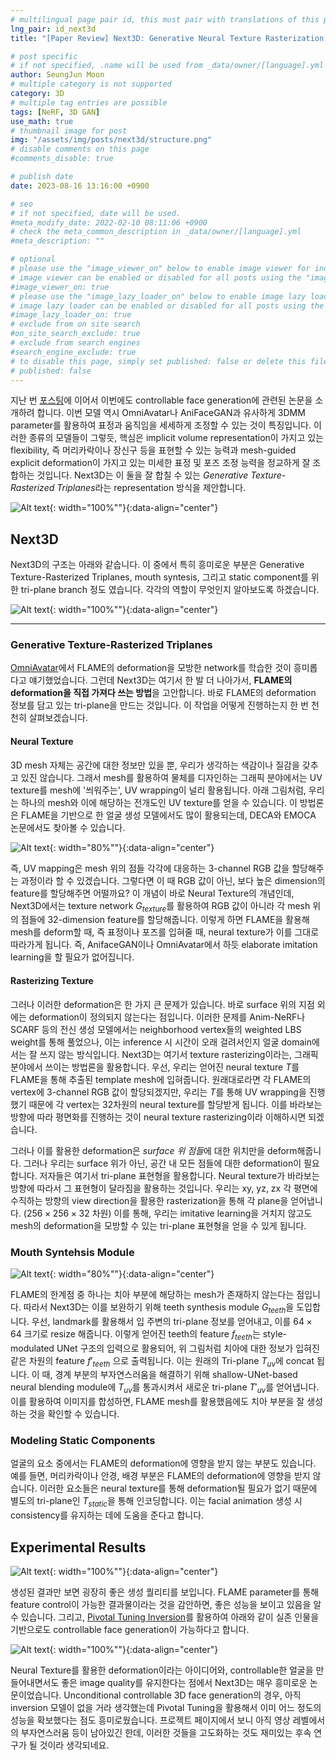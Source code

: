 ```yaml
---
# multilingual page pair id, this must pair with translations of this page. (This name must be unique)
lng_pair: id_next3d
title: "[Paper Review] Next3D: Generative Neural Texture Rasterization for 3D-Aware Head Avatars"

# post specific
# if not specified, .name will be used from _data/owner/[language].yml
author: SeungJun Moon
# multiple category is not supported
category: 3D
# multiple tag entries are possible
tags: [NeRF, 3D GAN]
use_math: true
# thumbnail image for post
img: "/assets/img/posts/next3d/structure.png"
# disable comments on this page
#comments_disable: true

# publish date
date: 2023-08-16 13:16:00 +0900

# seo
# if not specified, date will be used.
#meta_modify_date: 2022-02-10 08:11:06 +0900
# check the meta_common_description in _data/owner/[language].yml
#meta_description: ""

# optional
# please use the "image_viewer_on" below to enable image viewer for individual pages or posts (_posts/ or [language]/_posts folders).
# image viewer can be enabled or disabled for all posts using the "image_viewer_posts: true" setting in _data/conf/main.yml.
#image_viewer_on: true
# please use the "image_lazy_loader_on" below to enable image lazy loader for individual pages or posts (_posts/ or [language]/_posts folders).
# image lazy loader can be enabled or disabled for all posts using the "image_lazy_loader_posts: true" setting in _data/conf/main.yml.
#image_lazy_loader_on: true
# exclude from on site search
#on_site_search_exclude: true
# exclude from search engines
#search_engine_exclude: true
# to disable this page, simply set published: false or delete this file
# published: false
---
```


<!-- outline-start -->

지난 번 [포스팅](https://seungjun-moon.github.io/kr/2023-08-02-omni)에 이어서 이번에도 controllable face generation에 관련된 논문을 소개하려 합니다. 이번 모델 역시 OmniAvatar나 AniFaceGAN과 유사하게 3DMM parameter를 활용하여 표정과 움직임을 세세하게 조정할 수 있는 것이 특징입니다. 이러한 종류의 모델들이 그렇듯, 핵심은 implicit volume representation이 가지고 있는 flexibility, 즉 머리카락이나 장신구 등을 표현할 수 있는 능력과 mesh-guided explicit deformation이 가지고 있는 미세한 표정 및 포즈 조정 능력을 정교하게 잘 조합하는 것입니다. Next3D는 이 둘을 잘 합칠 수 있는 *Generative Texture-Rasterized Triplanes*라는 representation 방식을 제안합니다.

![Alt text](/assets/img/posts/next3d/main.png){: width="100%""}{:data-align="center"}

<!-- outline-end -->

## Next3D

Next3D의 구조는 아래와 같습니다. 이 중에서 특히 흥미로운 부분은 Generative Texture-Rasterized Triplanes, mouth syntesis, 그리고 static component를 위한 tri-plane branch 정도 였습니다. 각각의 역할이 무엇인지 알아보도록 하겠습니다.

![Alt text](/assets/img/posts/next3d/structure.png){: width="100%""}{:data-align="center"}

***

### Generative Texture-Rasterized Triplanes

[OmniAvatar]((https://seungjun-moon.github.io/kr/2023-08-02-omni))에서 FLAME의 deformation을 모방한 network를 학습한 것이 흥미롭다고 얘기했었습니다. 그런데 Next3D는 여기서 한 발 더 나아가서, **FLAME의 deformation을 직접 가져다 쓰는 방법**을 고안합니다. 바로 FLAME의 deformation 정보를 담고 있는 tri-plane을 만드는 것입니다. 이 작업을 어떻게 진행하는지 한 번 천천히 살펴보겠습니다.

#### Neural Texture

3D mesh 자체는 공간에 대한 정보만 있을 뿐, 우리가 생각하는 색감이나 질감을 갖추고 있진 않습니다. 그래서 mesh를 활용하여 물체를 디자인하는 그래픽 분야에서는 UV texture를 mesh에 '씌워주는', UV wrapping이 널리 활용됩니다. 아래 그림처럼, 우리는 하나의 mesh와 이에 해당하는 전개도인 UV texture를 얻을 수 있습니다. 이 방법론은 FLAME을 기반으로 한 얼굴 생성 모델에서도 많이 활용되는데, DECA와 EMOCA 논문에서도 찾아볼 수 있습니다.

![Alt text](/assets/img/posts/next3d/uvmap.png){: width="80%""}{:data-align="center"}

즉, UV mapping은 mesh 위의 점들 각각에 대응하는 3-channel RGB 값을 할당해주는 과정이라 할 수 있겠습니다. 그렇다면 이 때 RGB 값이 아닌, 보다 높은 dimension의 feature를 할당해주면 어떨까요? 이 개념이 바로 Neural Texture의 개념인데, Next3D에서는 texture network $G_{texture}$를 활용하여 RGB 값이 아니라 각 mesh 위의 점들에 32-dimension feature를 할당해줍니다.
이렇게 하면 FLAME을 활용해 mesh를 deform할 때, 즉 표정이나 포즈를 입혀줄 때, neural texture가 이를 그대로 따라가게 됩니다. 즉, AnifaceGAN이나 OmniAvatar에서 하듯 elaborate imitation learning을 할 필요가 없어집니다.

#### Rasterizing Texture

그러나 이러한 deformation은 한 가지 큰 문제가 있습니다. 바로 surface 위의 지점 외에는 deformation이 정의되지 않는다는 점입니다. 이러한 문제를 Anim-NeRF나 SCARF 등의 전신 생성 모델에서는 neighborhood vertex들의 weighted LBS weight를 통해 풀었으나, 이는 inference 시 시간이 오래 걸려서인지 얼굴 domain에서는 잘 쓰지 않는 방식입니다. Next3D는 여기서 texture rasterizing이라는, 그래픽 분야에서 쓰이는 방법론을 활용합니다. 우선, 우리는 얻어진 neural texture $T$를 FLAME을 통해 추출된 template mesh에 입혀줍니다. 원래대로라면 각 FLAME의 vertex에 3-channel RGB 값이 할당되겠지만, 우리는 $T$를 통해 UV wrapping을 진행했기 때문에 각 vertex는 32차원의 neural texture를 할당받게 됩니다. 이를 바라보는 방향에 따라 평면화를 진행하는 것이 neural texture rasterizing이라 이해하시면 되겠습니다.

그러나 이를 활용한 deformation은 *surface 위 점들*에 대한 위치만을 deform해줍니다. 그러나 우리는 surface 위가 아닌, 공간 내 모든 점들에 대한 deformation이 필요합니다. 저자들은 여기서 tri-plane 표현형을 활용합니다. Neural texture가 바라보는 방향에 따라서 그 표현형이 달라짐을 활용하는 것입니다. 우리는 xy, yz, zx 각 평면에 수직하는 방향의 view direction을 활용한 rasterization을 통해 각 plane을 얻어냅니다. ($256\times256\times32$ 차원) 이를 통해, 우리는 imitative learning을 거치지 않고도 mesh의 deformation을 모방할 수 있는 tri-plane 표현형을 얻을 수 있게 됩니다.

### Mouth Syntehsis Module

![Alt text](/assets/img/posts/next3d/mouth_structure.png){: width="80%""}{:data-align="center"}

FLAME의 한계점 중 하나는 치아 부분에 해당하는 mesh가 존재하지 않는다는 점입니다. 따라서 Next3D는 이를 보완하기 위해 teeth synthesis module $G_{teeth}$을 도입합니다. 우선, landmark를 활용해서 입 주변의 tri-plane 정보를 얻어내고, 이를 $64\times64$ 크기로 resize 해줍니다. 이렇게 얻어진 teeth의 feature $f_{teeth}$는 style-modulated UNet 구조의 입력으로 활용되어, 위 그림처럼 치아에 대한 정보가 입혀진 같은 차원의 feature $f\prime_{teeth}$ 으로 출력됩니다. 이는 원래의 Tri-plane $T_{uv}$에 concat 됩니다.
이 때, 경계 부분의 부자연스러움을 해결하기 위해 shallow-UNet-based neural blending module에 $T_{uv}$를 통과시켜서 새로운 tri-plane $T\prime_{uv}$를 얻어냅니다. 이를 활용하여 이미지를 합성하면, FLAME mesh를 활용했음에도 치아 부분을 잘 생성하는 것을 확인할 수 있습니다.

### Modeling Static Components

얼굴의 요소 중에서는 FLAME의 deformation에 영향을 받지 않는 부분도 있습니다. 예를 들면, 머리카락이나 안경, 배경 부분은 FLAME의 deformation에 영향을 받지 않습니다. 이러한 요소들은 neural texture를 통해 deformation될 필요가 없기 때문에 별도의 tri-plane인 $T_{static}$을 통해 인코딩합니다. 이는 facial animation 생성 시 consistency를 유지하는 데에 도움을 준다고 합니다.

## Experimental Results

![Alt text](/assets/img/posts/next3d/result1.png){: width="100%""}{:data-align="center"}

생성된 결과만 보면 굉장히 좋은 생성 퀄리티를 보입니다. FLAME parameter를 통해 feature control이 가능한 결과물이라는 것을 감안하면, 좋은 성능을 보이고 있음을 알 수 있습니다. 그리고, [Pivotal Tuning Inversion](https://arxiv.org/abs/2106.05744)를 활용하여 아래와 같이 실존 인물을 기반으로도 controllable face generation이 가능하다고 합니다.

![Alt text](/assets/img/posts/next3d/result2.png){: width="100%""}{:data-align="center"}

Neural Texture를 활용한 deformation이라는 아이디어와, controllable한 얼굴을 만들어내면서도 좋은 image quality를 유지한다는 점에서 Next3D는 매우 흥미로운 논문이었습니다. Unconditional controllable 3D face generation의 경우, 아직 inversion 모델이 없을 거라 생각했는데 Pivotal Tuning을 활용해서 이미 어느 정도의 성능을 확보했다는 점도 흥미로웠습니다. 프로젝트 페이지에서 보니 아직 영상 레벨에서의 부자연스러움 등이 남아있긴 한데, 이러한 것들을 고도화하는 것도 재미있는 후속 연구가 될 것이라 생각되네요.


